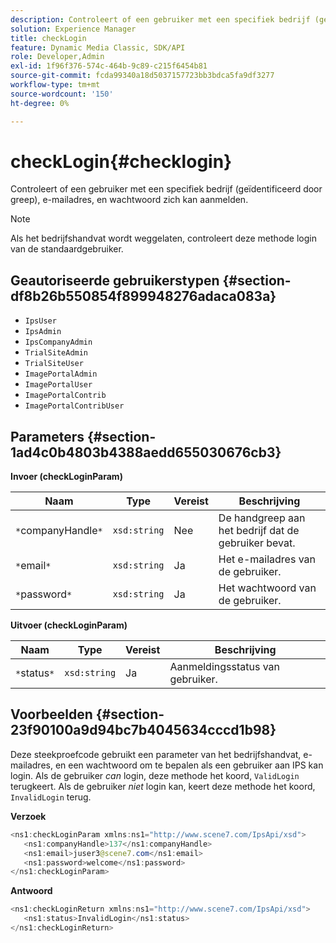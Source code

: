 ```yaml
---
description: Controleert of een gebruiker met een specifiek bedrijf (geïdentificeerd door greep), e-mailadres, en wachtwoord zich kan aanmelden.
solution: Experience Manager
title: checkLogin
feature: Dynamic Media Classic, SDK/API
role: Developer,Admin
exl-id: 1f96f376-574c-464b-9c89-c215f6454b81
source-git-commit: fcda99340a18d5037157723bb3bdca5fa9df3277
workflow-type: tm+mt
source-wordcount: '150'
ht-degree: 0%

---
```


# checkLogin{#checklogin}

Controleert of een gebruiker met een specifiek bedrijf (geïdentificeerd door greep), e-mailadres, en wachtwoord zich kan aanmelden.

>[!NOTE]
>
>Als het bedrijfshandvat wordt weggelaten, controleert deze methode login van de standaardgebruiker.

## Geautoriseerde gebruikerstypen {#section-df8b26b550854f899948276adaca083a}

* `IpsUser`
* `IpsAdmin`
* `IpsCompanyAdmin`
* `TrialSiteAdmin`
* `TrialSiteUser`
* `ImagePortalAdmin`
* `ImagePortalUser`
* `ImagePortalContrib`
* `ImagePortalContribUser`

## Parameters {#section-1ad4c0b4803b4388aedd655030676cb3}

**Invoer (checkLoginParam)**

| Naam | Type | Vereist | Beschrijving |
|---|---|---|---|
| `*`companyHandle`*` | `xsd:string` | Nee | De handgreep aan het bedrijf dat de gebruiker bevat. |
| `*`email`*` | `xsd:string` | Ja | Het e-mailadres van de gebruiker. |
| `*`password`*` | `xsd:string` | Ja | Het wachtwoord van de gebruiker. |

**Uitvoer (checkLoginParam)**

| Naam | Type | Vereist | Beschrijving |
|---|---|---|---|
| `*`status`*` | `xsd:string` | Ja | Aanmeldingsstatus van gebruiker. |

## Voorbeelden {#section-23f90100a9d94bc7b4045634cccd1b98}

Deze steekproefcode gebruikt een parameter van het bedrijfshandvat, e-mailadres, en een wachtwoord om te bepalen als een gebruiker aan IPS kan login. Als de gebruiker *can* login, deze methode het koord, `ValidLogin` terugkeert. Als de gebruiker *niet* login kan, keert deze methode het koord, `InvalidLogin` terug.

**Verzoek**

```java
<ns1:checkLoginParam xmlns:ns1="http://www.scene7.com/IpsApi/xsd">
   <ns1:companyHandle>137</ns1:companyHandle>
   <ns1:email>juser3@scene7.com</ns1:email>
   <ns1:password>welcome</ns1:password>
</ns1:checkLoginParam>
```

**Antwoord**

```java
<ns1:checkLoginReturn xmlns:ns1="http://www.scene7.com/IpsApi/xsd">
   <ns1:status>InvalidLogin</ns1:status>
</ns1:checkLoginReturn>
```
